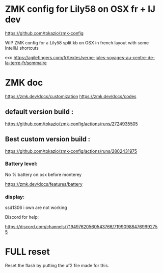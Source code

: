 # ZMK config for Lily58 on OSX fr + IJ dev

https://github.com/tokazio/zmk-config

WIP ZMK config for a Lily58 split kb on OSX in french layout with some IntelliJ shortcuts


exo https://agilefingers.com/fr/textes/verne-jules-voyages-au-centre-de-la-terre-fr/sommaire

# ZMK doc

https://zmk.dev/docs/customization
https://zmk.dev/docs/codes

## default version build :

https://github.com/tokazio/zmk-config/actions/runs/2724935505

## Best custom version build :

https://github.com/tokazio/zmk-config/actions/runs/2802431975

### Battery level:

No % battery on osx before monterey

https://zmk.dev/docs/features/battery

### display:

ssd1306 i own are not working


Discord for help:

https://discord.com/channels/719497620560543766/719909884769992755

# FULL reset

Reset the flash by putting the uf2 file made for this.
